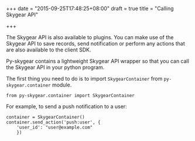 +++
date = "2015-09-25T17:48:25+08:00"
draft = true
title = "Calling Skygear API"

+++

The Skygear API is also available to plugins. You can make use of the Skygear API
to save records, send notification or perform any actions that are also
available to the client SDK.

Py-skygear contains a lightweight Skygear API wrapper so that you can call
the Skygear API in your python program.

The first thing you need to do is to import `SkygearContainer` from
`py-skygear.container` module.

```
from py-skygear.container import SkygearContainer
```

For example, to send a push notification to a user:

```
container = SkygearContainer()
container.send_action('push:user', {
    'user_id': "user@example.com"
    })
```
